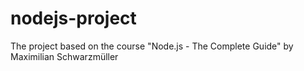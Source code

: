 # nodejs-project
The project based on the course "Node.js - The Complete Guide" by Maximilian Schwarzmüller
